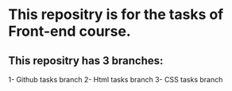 # This repositry is for the tasks of Front-end course.

## This repositry has 3 branches:
1- Github tasks branch
2- Html tasks branch
3- CSS tasks branch